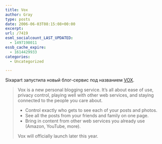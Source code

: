 ```yaml
---
title: Vox
author: Gray
type: posts
date: 2006-06-03T08:15:08+00:00
excerpt:
url: /7419
esml_socialcount_LAST_UPDATED:
  - 1497198011
essb_cache_expire:
  - 1614429933
categories:
  - Uncategorized

---
```








Sixapart запустила новый блог-сервис под названием [VOX][1].

> Vox is a new personal blogging service. It&#8217;s all about ease of use, privacy control, playing well with other web services, and staying connected to the people you care about.  
> * Control exactly who gets to see each of your posts and photos.  
> * See all the posts from your friends and family on one page.  
> * Bring in content from other web services you already use (Amazon, YouTube, more).
> 
> Vox will officially launch later this year.

 [1]: http://www.sixapart.com/vox/ "VOX - See It. Hear It. Vox It."